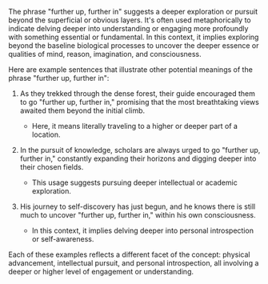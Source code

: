 The phrase "further up, further in" suggests a deeper exploration or pursuit beyond the superficial or obvious layers. It's often used metaphorically to indicate delving deeper into understanding or engaging more profoundly with something essential or fundamental. In this context, it implies exploring beyond the baseline biological processes to uncover the deeper essence or qualities of mind, reason, imagination, and consciousness.

Here are example sentences that illustrate other potential meanings of the phrase "further up, further in":

1. As they trekked through the dense forest, their guide encouraged them to go "further up, further in," promising that the most breathtaking views awaited them beyond the initial climb.
   - Here, it means literally traveling to a higher or deeper part of a location.

2. In the pursuit of knowledge, scholars are always urged to go "further up, further in," constantly expanding their horizons and digging deeper into their chosen fields.
   - This usage suggests pursuing deeper intellectual or academic exploration.

3. His journey to self-discovery has just begun, and he knows there is still much to uncover "further up, further in," within his own consciousness.
   - In this context, it implies delving deeper into personal introspection or self-awareness.

Each of these examples reflects a different facet of the concept: physical advancement, intellectual pursuit, and personal introspection, all involving a deeper or higher level of engagement or understanding.